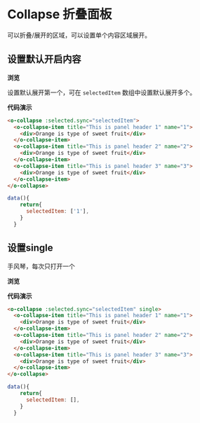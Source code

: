# Collapse 折叠面板

可以折叠/展开的区域，可以设置单个内容区域展开。

## 设置默认开启内容

**浏览**

设置默认展开第一个，可在 `selectedItem` 数组中设置默认展开多个。

<collapse-demo></collapse-demo>

**代码演示**

```html
<o-collapse :selected.sync="selectedItem">
  <o-collapse-item title="This is panel header 1" name="1">
    <div>Orange is type of sweet fruit</div>
  </o-collapse-item>
  <o-collapse-item title="This is panel header 2" name="2">
    <div>Orange is type of sweet fruit</div>
  </o-collapse-item>
  <o-collapse-item title="This is panel header 3" name="3">
    <div>Orange is type of sweet fruit</div>
  </o-collapse-item>
</o-collapse>
```

```js
data(){
    return{
      selectedItem: ['1'],
    }
  }
```

## 设置single

手风琴，每次只打开一个

**浏览**

<collapse-single-demo></collapse-single-demo>

**代码演示**

```html
<o-collapse :selected.sync="selectedItem" single>
  <o-collapse-item title="This is panel header 1" name="1">
    <div>Orange is type of sweet fruit</div>
  </o-collapse-item>
  <o-collapse-item title="This is panel header 2" name="2">
    <div>Orange is type of sweet fruit</div>
  </o-collapse-item>
  <o-collapse-item title="This is panel header 3" name="3">
    <div>Orange is type of sweet fruit</div>
  </o-collapse-item>
</o-collapse>
```

```js
data(){
    return{
      selectedItem: [],
    }
  }
```